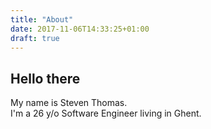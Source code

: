 ```yaml
---
title: "About"
date: 2017-11-06T14:33:25+01:00
draft: true
---
```


Hello there
------------

My name is Steven Thomas.   
I'm a 26 y/o Software Engineer living in Ghent.
